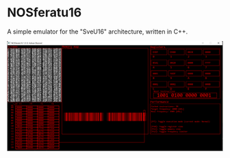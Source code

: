 # NOSferatu16

A simple emulator for the "SveU16" architecture, written in C++.

![gui](screenshots/nosferatu.png)


